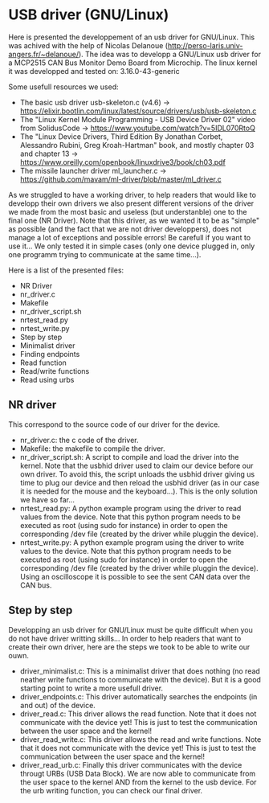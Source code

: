 # USB driver (GNU/Linux)

Here is presented the developpement of an usb driver for GNU/Linux. This was achived with the help of Nicolas Delanoue (http://perso-laris.univ-angers.fr/~delanoue/).
The idea was to developp a GNU/Linux usb driver for a MCP2515 CAN Bus Monitor Demo Board from Microchip. The linux kernel it was developped and tested on: 3.16.0-43-generic 

Some usefull resources we used:

* The basic usb driver usb-skeleton.c (v4.6) -> https://elixir.bootlin.com/linux/latest/source/drivers/usb/usb-skeleton.c
* The "Linux Kernel Module Programming - USB Device Driver 02" video from SolidusCode -> https://www.youtube.com/watch?v=5IDL070RtoQ
* The "Linux Device Drivers, Third Edition By Jonathan Corbet, Alessandro Rubini, Greg Kroah-Hartman" book, and mostly chapter 03 and chapter 13 -> https://www.oreilly.com/openbook/linuxdrive3/book/ch03.pdf
* The missile launcher driver ml_launcher.c -> https://github.com/mavam/ml-driver/blob/master/ml_driver.c

As we struggled to have a working driver, to help readers that would like to developp their own drivers we also present different versions of the driver we made from the most basic and useless (but understanble) one to the final one (NR Driver). Note that this driver, as we wanted it to be as "simple" as possible (and the fact that we are not driver developpers), does not manage a lot of exceptions and possible errors! Be carefull if you want to use it... We only tested it in simple cases (only one device plugged in, only one programm trying to communicate at the same time...).

Here is a list of the presented files: 

* NR Driver
 * nr_driver.c
 * Makefile
 * nr_driver_script.sh
 * nrtest_read.py
 * nrtest_write.py
* Step by step
 * Minimalist driver
 * Finding endpoints
 * Read function
 * Read/write functions
 * Read using urbs

## NR driver

This correspond to the source code of our driver for the device.
* nr_driver.c: the c code of the driver.
* Makefile: the makefile to compile the driver.
* nr_driver_script.sh: A script to compile and load the driver into the kernel. Note that the usbhid driver used to claim our device before our own driver. To avoid this, the script unloads the usbhid driver giving us time to plug our device and then reload the usbhid driver (as in our case it is needed for the mouse and the keyboard...). This is the only solution we have so far...
* nrtest_read.py: A python example program using the driver to read values from the device. Note that this python program needs to be executed as root (using sudo for instance) in order to open the corresponding /dev file (created by the driver while pluggin the device).
* nrtest_write.py: A python example program using the driver to write values to the device. Note that this python program needs to be executed as root (using sudo for instance) in order to open the corresponding /dev file (created by the driver while pluggin the device). Using an oscilloscope it is possible to see the sent CAN data over the CAN bus. 

## Step by step

Developping an usb driver for GNU/Linux must be quite difficult when you do not have driver writting skills... In order to help readers that want to create their own driver, here are the steps we took to be able to write our ouwn.
* driver_minimalist.c: This is a minimalist driver that does nothing (no read neather write functions to communicate with the device). But it is a good starting point to write a more usefull driver.
* driver_endpoints.c: This driver automatically searches the endpoints (in and out) of the device.
* driver_read.c: This driver allows the read function. Note that it does not communicate with the device yet! This is just to test the communication between the user space and the kernel!
* driver_read_write.c: This driver allows the read and write functions. Note that it does not communicate with the device yet! This is just to test the communication between the user space and the kernel!
* driver_read_urb.c: Finally this driver communicates with the device througt URBs (USB Data Block). We are now able to communicate from the user space to the kernel AND from the kernel to the usb device. For the urb writing function, you can check our final driver.
